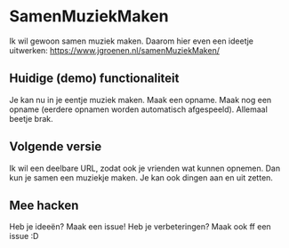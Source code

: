 # SamenMuziekMaken

Ik wil gewoon samen muziek maken. Daarom hier even een ideetje uitwerken: https://www.jgroenen.nl/samenMuziekMaken/

## Huidige (demo) functionaliteit

Je kan nu in je eentje muziek maken. Maak een opname. Maak nog een opname (eerdere opnamen worden automatisch afgespeeld). Allemaal beetje brak.

## Volgende versie

Ik wil een deelbare URL, zodat ook je vrienden wat kunnen opnemen. Dan kun je samen een muziekje maken. Je kan ook dingen aan en uit zetten.

## Mee hacken

Heb je ideeën? Maak een issue! Heb je verbeteringen? Maak ook ff een issue :D
